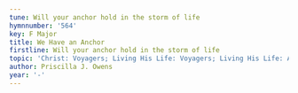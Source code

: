 ```yaml
---
tune: Will your anchor hold in the storm of life
hymnnumber: '564'
key: F Major
title: We Have an Anchor
firstline: Will your anchor hold in the storm of life
topic: 'Christ: Voyagers; Living His Life: Voyagers; Living His Life: Assurance'
author: Priscilla J. Owens
year: '-'
---
```


